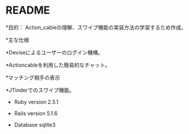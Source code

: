 # README

*目的： Action_cableの理解、スワイプ機能の実装方法の学習するため作成。

*主な仕様

*Deviseによるユーザーのログイン機構。

*Actioncableを利用した簡易的なチャット。

*マッチング相手の表示

*JTinderでのスワイプ機能。

* Ruby version
2.5.1

* Rails version
5.1.6

* Database
sqlite3
